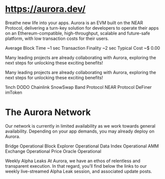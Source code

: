 # https://aurora.dev/

Breathe new life into your apps.
Aurora is an EVM built on the NEAR Protocol, delivering a turn-key solution for developers to operate their apps on an Ethereum-compatible, high-throughput, scalable and future-safe platform, with low transaction costs for their users.

Average Block Time
~1 sec
Transaction Finality
~2 sec
Typical Cost
~$ 0.00


Many leading projects are already collaborating with Aurora, exploring the next steps for unlocking these exciting benefits!



Many leading projects are already collaborating with Aurora, exploring the next steps for unlocking these exciting benefits!

1inch
DODO
Chainlink
SnowSwap
Band Protocol
NEAR Protocol
DeFiner
imToken

# The Aurora Network

Our network is currently in limited availability as we work towards general availability. Depending on your app demands, you may already deploy on Aurora.


Bridge
Operational
Block Explorer
Operational
Data Index
Operational
AMM Exchange
Operational
Price Oracle
Operational

Weekly Alpha Leaks
At Aurora, we have an ethos of relentless and transparent execution. In that regard, you’ll find below the links to our weekly live-streamed Alpha Leak session, and associated update posts.

